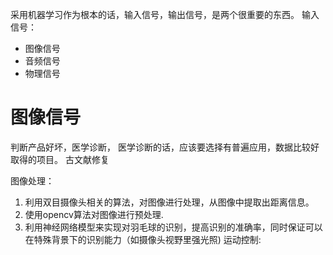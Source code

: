 采用机器学习作为根本的话，输入信号，输出信号，是两个很重要的东西。
输入信号：
* 图像信号
* 音频信号
* 物理信号

# 图像信号
判断产品好坏，医学诊断，
医学诊断的话，应该要选择有普遍应用，数据比较好取得的项目。
古文献修复



图像处理：
1. 利用双目摄像头相关的算法，对图像进行处理，从图像中提取出距离信息。
2. 使用opencv算法对图像进行预处理.
3. 利用神经网络模型来实现对羽毛球的识别，提高识别的准确率，同时保证可以在特殊背景下的识别能力（如摄像头视野里强光照)
运动控制: